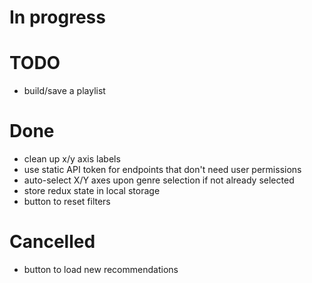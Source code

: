# In progress

# TODO
- build/save a playlist

# Done
- clean up x/y axis labels
- use static API token for endpoints that don't need user permissions
- auto-select X/Y axes upon genre selection if not already selected
- store redux state in local storage
- button to reset filters

# Cancelled
- button to load new recommendations